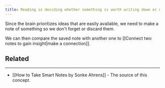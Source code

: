 ```yaml
---
title: Reading is deciding whether something is worth writing down or not
---
```


Since the brain prioritizes ideas that are easily available, we need to make a note of something so we don't forget or discard them. 

We can then compare the saved note with another one to [[Connect two notes to gain insight|make a connection]].


## Related
---

- [[How to Take Smart Notes by Sonke Ahrens]] - The source of this concept.